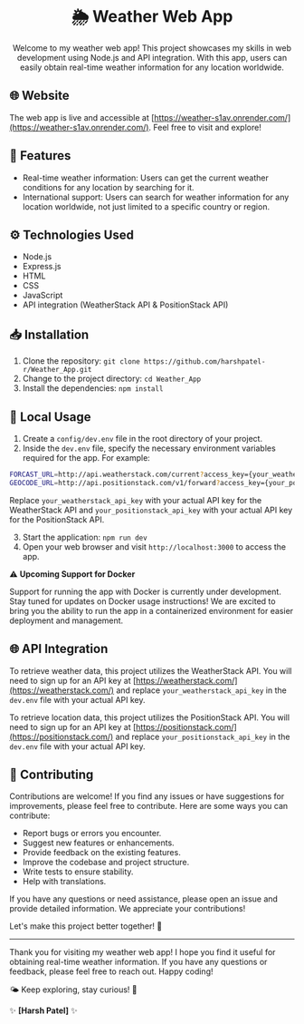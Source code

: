 <div align="center">

# 🌦️ Weather Web App

Welcome to my weather web app! This project showcases my skills in web development using Node.js and API integration. With this app, users can easily obtain real-time weather information for any location worldwide.

</div>

## 🌐 Website

The web app is live and accessible at [https://weather-s1av.onrender.com/](https://weather-s1av.onrender.com/). Feel free to visit and explore!

## 🚀 Features

- Real-time weather information: Users can get the current weather conditions for any location by searching for it.
- International support: Users can search for weather information for any location worldwide, not just limited to a specific country or region.

## ⚙️ Technologies Used

- Node.js
- Express.js
- HTML
- CSS
- JavaScript
- API integration (WeatherStack API & PositionStack API)

## 📥 Installation

1. Clone the repository: `git clone https://github.com/harshpatel-r/Weather_App.git`
2. Change to the project directory: `cd Weather_App`
3. Install the dependencies: `npm install`

## 📝 Local Usage
1. Create a `config/dev.env` file in the root directory of your project.
2. Inside the `dev.env` file, specify the necessary environment variables required for the app. For example:

```bash
FORCAST_URL=http://api.weatherstack.com/current?access_key={your_weatherstack_api_key}&query=
GEOCODE_URL=http://api.positionstack.com/v1/forward?access_key={your_positionstack_api_key}&query=
```
  Replace `your_weatherstack_api_key` with your actual API key for the WeatherStack API and `your_positionstack_api_key` with   your actual API key for the PositionStack API.

3. Start the application: `npm run dev`
4. Open your web browser and visit `http://localhost:3000` to access the app.

⚠️ **Upcoming Support for Docker**

Support for running the app with Docker is currently under development. Stay tuned for updates on Docker usage instructions! We are excited to bring you the ability to run the app in a containerized environment for easier deployment and management.

## 🌐 API Integration

To retrieve weather data, this project utilizes the WeatherStack API. You will need to sign up for an API key at [https://weatherstack.com/](https://weatherstack.com/) and replace `your_weatherstack_api_key` in the `dev.env` file with your actual API key.

To retrieve location data, this project utilizes the PositionStack API. You will need to sign up for an API key at [https://positionstack.com/](https://positionstack.com/) and replace `your_positionstack_api_key` in the `dev.env` file with your actual API key.

## 🤝 Contributing

Contributions are welcome! If you find any issues or have suggestions for improvements, please feel free to contribute. Here are some ways you can contribute:

- Report bugs or errors you encounter.
- Suggest new features or enhancements.
- Provide feedback on the existing features.
- Improve the codebase and project structure.
- Write tests to ensure stability.
- Help with translations.

If you have any questions or need assistance, please open an issue and provide detailed information. We appreciate your contributions!

Let's make this project better together! 🚀

---

Thank you for visiting my weather web app! I hope you find it useful for obtaining real-time weather information. If you have any questions or feedback, please feel free to reach out. Happy coding!

🌤️ Keep exploring, stay curious! 🌈

✨ **[Harsh Patel]** ✨
